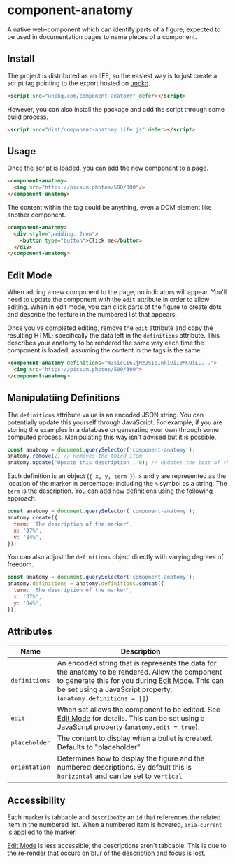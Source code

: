 # component-anatomy

A native web-component which can identify parts of a figure; expected to be used in documentation pages to name pieces of a component.

## Install

The project is distributed as an IIFE, so the easiest way is to just create a script tag pointing to the export hosted on [unpkg](https://unpkg.com/).

```html
<script src="unpkg.com/component-anatomy" defer></script>
```

However, you can also install the package and add the script through some build process.

```html
<script src="dist/component-anatomy.iife.js" defer></script>
```

## Usage

Once the script is loaded, you can add the new component to a page.

```html
<component-anatomy>
  <img src="https://picsum.photos/500/300"/>
</component-anatomy>
```

The content within the tag could be anything, even a DOM element like another component.

```html
<component-anatomy>
  <div style="padding: 2rem">
    <button type="button">Click me</button>
  </div>
</component-anatomy>
```

## Edit Mode

When adding a new component to the page, no indicators will appear. You'll need to update the component with the `edit` attribute in order to allow editing. When in edit mode, you can click parts of the figure to create dots and describe the feature in the numbered list that appears.

Once you've completed editing, remove the `edit` attribute and copy the resulting HTML; specifically the data left in the `definitions` attribute. This describes your anatomy to be rendered the same way each time the component is loaded, assuming the content in the tags is the same.

```html
<component-anatomy definitions="W3sieCI6IjMzJSIsInkiOiI0MCUiLC...">
  <img src="https://picsum.photos/500/300">
</component-anatomy>
```

## Manipulatiing Definitions

The `definitions` attribute value is an encoded JSON string. You can potentially update this yourself through JavaScript. For example, if you are storing the examples in a database or generating your own through some computed process. Manipulating this way isn't advised but it is possible.

```js
const anatomy = document.querySelector('component-anatomy');
anatomy.remove(2) // Removes the third item
anatomy.update('Update this description', 0); // Updates the text of the first item
```

Each definition is an object (`{ x, y, term }`). `x` and `y` are represented as the location of the marker in percentage; including the `%` symbol as a string. The `term` is the description. You can add new definitions using the following approach.

```js
const anatomy = document.querySelector('component-anatomy');
anatomy.create({
  term: 'The description of the marker',
  x: '37%',
  y: '84%',
});
```

You can also adjust the `definitions` object directly with varying degrees of freedom.

```js
const anatomy = document.querySelector('component-anatomy');
anatomy.definitions = anatomy.definitions.concat({
  term: 'The description of the marker',
  x: '37%',
  y: '84%',
});
```

## Attributes

| Name | Description |
| ---- | ----------- |
| `definitions` | An encoded string that is represents the data for the anatomy to be rendered. Allow the component to generate this for you during [Edit Mode](#edit-mode). This can be set using a JavaScript property. (`anatomy.definitions = []`) |
| `edit` | When set allows the component to be edited. See [Edit Mode](#edit-mode) for details. This can be set using a JavaScript property (`anatomy.edit = true`). |
| `placeholder` | The content to display when a bullet is created. Defaults to "placeholder" |
| `orientation` | Determines how to display the figure and the numbered descriptions. By default this is `horizontal` and can be set to `vertical` |

## Accessibility

Each marker is tabbable and `describedby` an `id` that references the related item in the numbered list. When a numbered item is hovered, `aria-current` is applied to the marker.

[Edit Mode](#edit-mode) is less accessible; the descriptions aren't tabbable. This is due to the re-render that occurs on blur of the description and focus is lost.